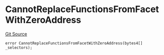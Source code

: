 # CannotReplaceFunctionsFromFacetWithZeroAddress
[Git Source](https://github.com/thrackle-io/Tron/blob/0f66d21b157a740e3d9acae765069e378935a031/src/economic/ruleProcessor/tagged/TaggedRuleProcessorDiamondLib.sol)


```solidity
error CannotReplaceFunctionsFromFacetWithZeroAddress(bytes4[] _selectors);
```


